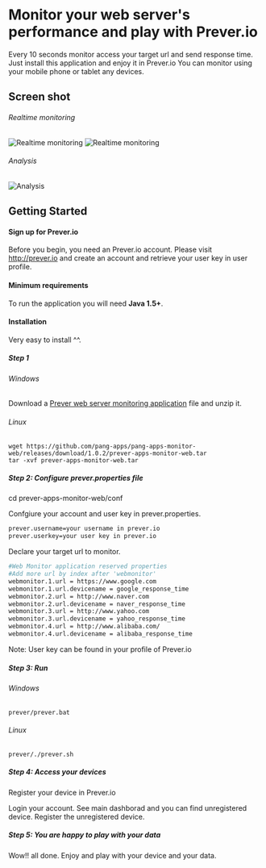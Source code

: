 # Monitor your web server's performance and play with Prever.io

Every 10 seconds monitor access your target url and send response time. Just install this application and enjoy it in Prever.io
You can monitor using your mobile phone or tablet any devices.

## Screen shot
###### Realtime monitoring ######
![Realtime monitoring](https://github.com/pang-apps/pang-apps-monitor-web/blob/master/screen-shot.png "Realtime monitoring")
![Realtime monitoring](https://github.com/pang-apps/pang-apps-monitor-web/blob/master/screen-shot-3.png "Realtime monitoring")

###### Analysis ######
![Analysis](https://github.com/pang-apps/pang-apps-monitor-web/blob/master/screen-shot-2.png "Analysis")

## Getting Started
#### Sign up for Prever.io ####
Before you begin, you need an Prever.io account. 
Please visit <a href="http://prever.io" target="_blank">http://prever.io</a> and create an account and retrieve your user key in user profile.

#### Minimum requirements ####
To run the application you will need **Java 1.5+**.

#### Installation ####
Very easy to install ^^.

##### Step 1 #####

###### Windows ######
Download a <a href="https://github.com/pang-apps/pang-apps-monitor-web/releases/download/1.0.2/prever-apps-monitor-web.zip">Prever web server monitoring application</a> file and unzip it.

###### Linux ######
``` 
wget https://github.com/pang-apps/pang-apps-monitor-web/releases/download/1.0.2/prever-apps-monitor-web.tar
tar -xvf prever-apps-monitor-web.tar
``` 
##### Step 2: Configure prever.properties file #####
cd prever-apps-monitor-web/conf

Confgiure your account and user key in prever.properties.
```bash
prever.username=your username in prever.io
prever.userkey=your user key in prever.io
``` 
Declare your target url to monitor.
```bash
#Web Monitor application reserved properties
#Add more url by index after 'webmonitor'
webmonitor.1.url = https://www.google.com
webmonitor.1.url.devicename = google_response_time
webmonitor.2.url = http://www.naver.com
webmonitor.2.url.devicename = naver_response_time
webmonitor.3.url = http://www.yahoo.com
webmonitor.3.url.devicename = yahoo_response_time
webmonitor.4.url = http://www.alibaba.com/
webmonitor.4.url.devicename = alibaba_response_time
``` 

Note: User key can be found in your profile of Prever.io
##### Step 3: Run #####
###### Windows ######
``` 
prever/prever.bat
``` 
###### Linux ######
``` 
prever/./prever.sh
``` 
##### Step 4: Access your devices #####
Register your device in Prever.io

Login your account.
See main dashborad and you can find unregistered device.
Register the unregistered device.

##### Step 5: You are happy to play with your data #####
Wow!! all done. Enjoy and play with your device and your data.

